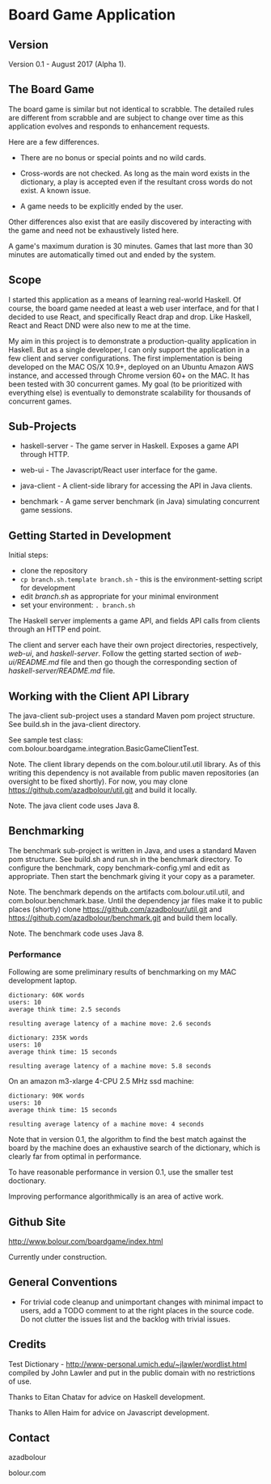
# Board Game Application

## Version

Version 0.1 - August 2017 (Alpha 1).

## The Board Game

The board game is similar but not identical to scrabble. The detailed rules are
different from scrabble and are subject to change over time as this application
evolves and responds to enhancement requests. 

Here are a few differences.

- There are no bonus or special points and no wild cards.

- Cross-words are not checked. As long as the main word exists in the
  dictionary, a play is accepted even if the resultant cross words do not exist.
  A known issue.

- A game needs to be explicitly ended by the user.

Other differences also exist that are easily discovered by interacting
with the game and need not be exhaustively listed here.

A game's maximum duration is 30 minutes. Games that last more than 30
minutes are automatically timed out and ended by the system.

## Scope

I started this application as a means of learning real-world Haskell.
Of course, the board game needed at least a web user interface, and for 
that I decided to use React, and specifically React drap and drop.
Like Haskell, React and React DND were also new to me at the time.

My aim in this project is to demonstrate a production-quality application in
Haskell. But as a single developer, I can only support the application in a few
client and server configurations. The first implementation is being developed on
the MAC OS/X 10.9+, deployed on an Ubuntu Amazon AWS instance, and accessed
through Chrome version 60+ on the MAC. It has been tested with 30 concurrent
games. My goal (to be prioritized with everything else) is eventually to
demonstrate scalability for thousands of concurrent games. 

## Sub-Projects

- haskell-server - The game server in Haskell. Exposes a game API through HTTP.

- web-ui - The Javascript/React user interface for the game.

- java-client - A client-side library for accessing the API in Java clients.

- benchmark - A game server benchmark (in Java) simulating concurrent game sessions.

## Getting Started in Development

Initial steps:

* clone the repository
* `cp branch.sh.template branch.sh` - this is the environment-setting script for
  development
* edit _branch.sh_ as appropriate for your minimal environment
* set your environment: `. branch.sh`

The Haskell server implements a game API, and fields API calls from clients
through an HTTP end point. 

The client and server each have their own project directories, respectively,
_web-ui_, and _haskell-server_. Follow the getting started section of 
_web-ui/README.md_ file and then go though the corresponding section of 
_haskell-server/README.md_ file.

## Working with the Client API Library

The java-client sub-project uses a standard Maven pom project structure. See
build.sh in the java-client directory.

See sample test class: com.bolour.boardgame.integration.BasicGameClientTest.

Note. The client library depends on the com.bolour.util.util library. As of this
writing this dependency is not available from public maven repositories (an
oversight to be fixed shortly). For now, you may clone
https://github.com/azadbolour/util.git and build it locally.

Note. The java client code uses Java 8.

## Benchmarking

The benchmark sub-project is written in Java, and uses a standard Maven pom
structure. See build.sh and run.sh in the benchmark directory. To configure the
benchmark, copy benchmark-config.yml and edit as appropriate. Then start the
benchmark giving it your copy as a parameter.

Note. The benchmark depends on the artifacts com.bolour.util.util, and
com.bolour.benchmark.base. Until the dependency jar files make it to 
public places (shortly) clone https://github.com/azadbolour/util.git
and https://github.com/azadbolour/benchmark.git and build them locally.

Note. The benchmark code uses Java 8.

### Performance

Following are some preliminary results of benchmarking on my MAC development
laptop.

```
dictionary: 60K words
users: 10
average think time: 2.5 seconds

resulting average latency of a machine move: 2.6 seconds
```

```
dictionary: 235K words
users: 10
average think time: 15 seconds

resulting average latency of a machine move: 5.8 seconds
```

On an amazon m3-xlarge 4-CPU 2.5 MHz ssd machine:

```
dictionary: 90K words
users: 10
average think time: 15 seconds

resulting average latency of a machine move: 4 seconds
```

Note that in version 0.1, the algorithm to find the best match against the board
by the machine does an exhaustive search of the dictionary, which is clearly far
from optimal in performance.

To have reasonable performance in version 0.1, use the smaller test doctionary.

Improving performance algorithmically is an area of active work. 

## Github Site

http://www.bolour.com/boardgame/index.html

Currently under construction.

## General Conventions

- For trivial code cleanup and unimportant changes with minimal impact to users,
  add a TODO comment to at the right places in the source code. Do not clutter
  the issues list and the backlog with trivial issues.

## Credits

Test Dictionary - http://www-personal.umich.edu/~jlawler/wordlist.html
compiled by John Lawler and put in the public domain with no restrictions
of use.

Thanks to Eitan Chatav for advice on Haskell development.

Thanks to Allen Haim for advice on Javascript development.

## Contact

azadbolour

bolour.com

